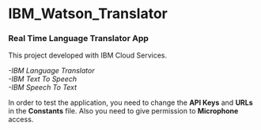# IBM_Watson_Translator
### Real Time Language Translator App

This project developed with IBM Cloud Services.

*-IBM Language Translator* <br>
*-IBM Text To Speech* <br>
*-IBM Speech To Text* <br>

In order to test the application, you need to change the <b>API Keys</b> and <b>URLs</b> in the <b>Constants</b> file. Also you need to give permission to <b> Microphone </b> access.

